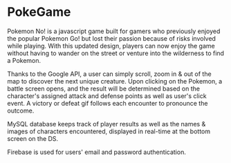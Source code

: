 # PokeGame

Pokemon No! is a javascript game built for gamers who previously enjoyed the popular Pokemon Go! but lost their passion because of risks involved while playing. With this updated design, players can now enjoy the game without having to wander on the street or venture into the wilderness to find a Pokemon.

Thanks to the Google API, a user can simply scroll, zoom in & out of the map to discover the next unique creature. Upon clicking on the Pokemon, a battle screen opens, and the result will be determined based on the  character's assigned attack and defense points as well as user's click event. A victory or defeat gif follows each encounter to pronounce the outcome.

MySQL database keeps track of player results as well as the names & images of characters encountered, displayed in real-time at the bottom screen on the DS.

Firebase is used for users' email and password authentication.
